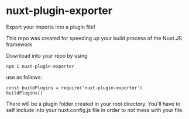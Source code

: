 # nuxt-plugin-exporter
Export your imports into a plugin file!

This repo was created for speeding up your build process of the Nuxt.JS framework

Download into your repo by using

    npm i nuxt-plugin-exporter
  
use as follows:

    const buildPlugins = require('nuxt-plugin-exporter')
    buildPlugins()
    
There will be a plugin folder created in your root directory.
You'll have to self include into your nuxt.config.js file in order to not mess with your file.
